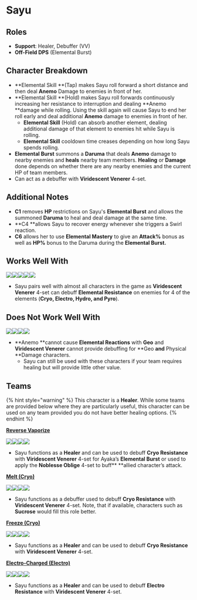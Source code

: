 # Sayu

## Roles

* **Support**: Healer, Debuffer (VV)
* **Off-Field DPS** (Elemental Burst)

## Character Breakdown

* **Elemental Skill **(Tap) makes Sayu roll forward a short distance and then deal **Anemo** Damage to enemies in front of her.
* **Elemental Skill **(Hold) makes Sayu roll forwards continuously increasing her resistance to interruption and dealing **Anemo **damage while rolling. Using the skill again will cause Sayu to end her roll early and deal additional **Anemo** damage to enemies in front of her.
  * **Elemental Skill** (Hold) can absorb another element, dealing additional damage of that element to enemies hit while Sayu is rolling.
  * **Elemental Skill** cooldown time creases depending on how long Sayu spends rolling.
* **Elemental Burst** summons a **Daruma** that deals **Anemo** damage to nearby enemies and **heals** nearby team members. **Healing** or **Damage** done depends on whether there are any nearby enemies and the current HP of team members.
* Can act as a debuffer with **Viridescent Venerer** 4-set.

## Additional Notes

* **C1** removes **HP** restrictions on Sayu's **Elemental Burst** and allows the summoned **Daruma** to heal and deal damage at the same time.
* **C4 **allows Sayu to recover energy whenever she triggers a Swirl reaction.
* **C6** allows her to use **Elemental Mastery** to give an **Attack%** bonus as well as **HP%** bonus to the Daruma during the **Elemental Burst.**

## Works Well With

![](../../.gitbook/assets/Element\_Anemo.webp)![](../../.gitbook/assets/Element\_Cryo.webp)![](../../.gitbook/assets/Element\_Electro.webp)![](../../.gitbook/assets/Element\_Hydro.webp)![](../../.gitbook/assets/Element\_Pyro.webp)

* Sayu pairs well with almost all characters in the game as **Viridescent Venerer** 4-set can debuff **Elemental Resistance** on enemies for 4 of the elements (**Cryo, Electro, Hydro, and Pyro**).

## Does Not Work Well With

![](../../.gitbook/assets/Element\_Geo.webp)![](../../.gitbook/assets/UI\_AvatarIcon\_Eula.png)![](../../.gitbook/assets/UI\_AvatarIcon\_Razor.png)![](../../.gitbook/assets/UI\_AvatarIcon\_Xinyan.png)

* **Anemo **cannot cause **Elemental Reactions** with **Geo** and **Viridescent Venerer** cannot provide debuffing for **Geo **and** Physical **Damage characters.
  * Sayu can still be used with these characters if your team requires healing but will provide little other value.

## Teams

{% hint style="warning" %}
This character is a **Healer**. While some teams are provided below where they are particularly useful, this character can be used on any team provided you do not have better healing options.
{% endhint %}

[**Reverse Vaporize**](../../teams/reverse-vaporize.md)

![](../../.gitbook/assets/UI\_AvatarIcon\_Hutao.png)![](../../.gitbook/assets/UI\_AvatarIcon\_Xingqiu.png)![](../../.gitbook/assets/UI\_AvatarIcon\_Ayaka.png)![](../../.gitbook/assets/UI\_AvatarIcon\_Sayu.png)

* Sayu functions as a **Healer** and can be used to debuff **Cryo Resistance** with **Viridescent Venerer** 4-set for Ayaka’s **Elemental Burst** or used to apply the **Noblesse Oblige** 4-set to buff** **allied character’s attack.

[**Melt (Cryo)**](../../teams/melt.md)

![](../../.gitbook/assets/UI\_AvatarIcon\_Rosaria.png)![](../../.gitbook/assets/UI\_AvatarIcon\_Kaeya.png)![](../../.gitbook/assets/UI\_AvatarIcon\_Bennett.png)![](../../.gitbook/assets/UI\_AvatarIcon\_Sayu.png)

* Sayu functions as a debuffer used to debuff **Cryo Resistance** with **Viridescent Venerer** 4-set. Note, that if available, characters such as **Sucrose** would fill this role better.

[**Freeze (Cryo)**](../../teams/freeze.md)

![](../../.gitbook/assets/UI\_AvatarIcon\_Ayaka.png)![](../../.gitbook/assets/UI\_AvatarIcon\_Mona.png)![](../../.gitbook/assets/UI\_AvatarIcon\_Rosaria.png)![](../../.gitbook/assets/UI\_AvatarIcon\_Sayu.png)

* Sayu functions as a **Healer** and can be used to debuff **Cryo Resistance** with **Viridescent Venerer** 4-set.

[**Electro-Charged (Electro)**](../../teams/electro-charged.md)

![](../../.gitbook/assets/UI\_AvatarIcon\_Keqing.png)![](../../.gitbook/assets/UI\_AvatarIcon\_Xingqiu.png)![](../../.gitbook/assets/UI\_AvatarIcon\_Fischl.png)![](../../.gitbook/assets/UI\_AvatarIcon\_Sayu.png)

* Sayu functions as a **Healer** and can be used to debuff **Electro Resistance** with **Viridescent Venerer** 4-set.
